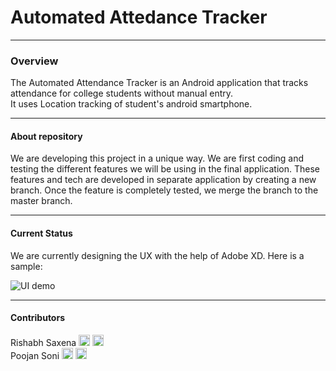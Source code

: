 # Automated Attedance Tracker
---

### Overview
The Automated Attendance Tracker is an Android application that tracks attendance for college students without manual entry.  
It uses Location tracking of student's android smartphone.  
   
___

#### About repository
We are developing this project in a unique way. We are first coding and testing the different features we will be using in the final application. These features and tech are developed in separate application by creating a new branch. Once the feature is completely tested, we merge the branch to the master branch.  

____

#### Current Status
We are currently designing the UX with the help of Adobe XD.
Here is a sample:

![UI demo](https://media.giphy.com/media/Ib5vH28aP5QApQH8Jj/giphy.gif)

___

#### Contributors

Rishabh Saxena  [<img src="https://i.ya-webdesign.com/images/github-icon-png-8.png" alt="drawing" height="18" width="18"/>](https://github.com/rishabhsxn "Rishabh's GitHub profile")  [<img src="https://cdn.worldvectorlogo.com/logos/linkedin-icon-2.svg" height="18" width="18"/>](https://www.linkedin.com/in/rishabh-saxena-972099147 "Rishabh's LinkedIn profile")   
Poojan Soni  [<img src="https://i.ya-webdesign.com/images/github-icon-png-8.png" height="18" width="18"/>](https://github.com/poojansoni "Poojan's GitHub profile")  [<img src="https://cdn.worldvectorlogo.com/logos/linkedin-icon-2.svg" height="18" width="18"/>](https://www.linkedin.com/in/poojan-soni-b6102b172 "Poojan's LinkedIn profile")

